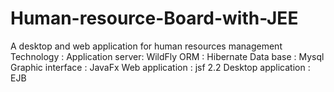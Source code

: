 # Human-resource-Board-with-JEE
A desktop and web application for human resources management 
Technology :
  Application server: WildFly
  ORM : Hibernate
  Data base : Mysql
  Graphic interface : JavaFx
  Web application : jsf 2.2
  Desktop application : EJB
